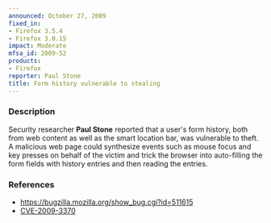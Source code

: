 ```yaml
---
announced: October 27, 2009
fixed_in:
- Firefox 3.5.4
- Firefox 3.0.15
impact: Moderate
mfsa_id: 2009-52
products:
- Firefox
reporter: Paul Stone
title: Form history vulnerable to stealing
---
```


<h3>Description</h3>

<p>Security researcher <strong>Paul Stone</strong> reported that a
user's form history, both from web content as well as the smart
location bar, was vulnerable to theft.  A malicious web page could
synthesize events such as mouse focus and key presses on behalf of the
victim and trick the browser into auto-filling the form fields with
history entries and then reading the entries.</p>

<h3>References</h3>

<ul>
  <li><a href="https://bugzilla.mozilla.org/show_bug.cgi?id=511615">https://bugzilla.mozilla.org/show_bug.cgi?id=511615</a></li>
  <li><a class="ex-ref" href="http://cve.mitre.org/cgi-bin/cvename.cgi?name=CVE-2009-3370">CVE-2009-3370</a></li>
</ul>




